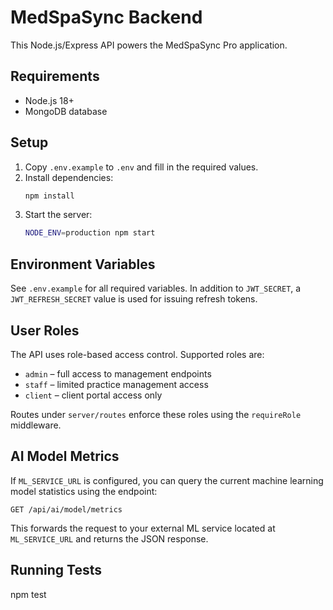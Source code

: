 # MedSpaSync Backend

This Node.js/Express API powers the MedSpaSync Pro application.

## Requirements
 - Node.js 18+
- MongoDB database

## Setup
1. Copy `.env.example` to `.env` and fill in the required values.
2. Install dependencies:
   ```bash
   npm install
   ```
3. Start the server:
   ```bash
   NODE_ENV=production npm start
   ```

## Environment Variables
See `.env.example` for all required variables. In addition to `JWT_SECRET`, a
`JWT_REFRESH_SECRET` value is used for issuing refresh tokens.

## User Roles
The API uses role-based access control. Supported roles are:

- `admin` – full access to management endpoints
- `staff` – limited practice management access
- `client` – client portal access only

Routes under `server/routes` enforce these roles using the `requireRole` middleware.

## AI Model Metrics

If `ML_SERVICE_URL` is configured, you can query the current machine learning
model statistics using the endpoint:

```http
GET /api/ai/model/metrics
```

This forwards the request to your external ML service located at
`ML_SERVICE_URL` and returns the JSON response.

## Running Tests

npm test
```

